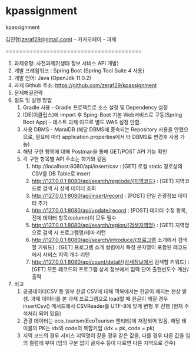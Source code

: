 # kpassignment
kpassignment

김진협(zeraf29@gmail.com) - 카카오페이 - 과제 

========================================

1. 과제유형: 사전과제2(생태 정보 서비스 API 개발)
2. 개발 프레임워크 : Spring Boot (Spring Tool Suite 4 사용)
3. 개발 언어: Java (OpenJdk 11.0.2)
4. 과제 Github 주소: https://github.com/zeraf29/kpassignment
5. 문제해결전략
6. 빌드 및 실행 방법
   1. Gradle 사용 - Gradle 프로젝트로 소스 설정 및 Dependency 설정
   2. IDE(이클립스)에 import 후 Sping-Boot 기본 Web서비스로 구동(Spring Boot App) - 테스트 과제 이므로 별도 WAS 설정 안함.
   3. 사용 DBMS - MaraiDB (해당 DBMS에 종속되는 Repository 사용을 안했으므로, 필요에 따라 application.properties에서 타 DBMS로 변경후 사용 가능)
   4. 해당 구현 항목에 대해 Postman을 통해 GET/POST API 기능 확인
   5. 각 구현 항목별 API 주소는 하기와 같음
      1. http://localhost:8080/api/insert/csv : [GET] 로컬 static 경로상의 CSV를 DB Table로 insert
      2. http://127.0.0.1:8080/api/search/regcode/{지역코드} : [GET] 지역코드로 검색 시 상세 데이터 조회
      3. http://127.0.0.1:8080/api/insert/record : [POST] 단일 관광정보 데이터 추가 
      4. http://127.0.0.1:8080/api/update/record : [POST] 데이터 수정 항목, 전체 데이터 항목(column)이 모두 필수
      5. http://127.0.0.1:8080/api/search/region/{검색지역명} : [GET] 지역명으로 검색 시 프로그램명/테마 리턴
      6. http://127.0.0.1:8080/api/search/introduce/{프로그램 소개에서 검색할 키워드} : [GET] 프로그램 소개 컬럼에서 특정 문자열이 포함된 레코드에서 서비스 지역 개수 리턴
      7. http://127.0.0.1:8080/api/count/detail/{상세정보에서 검색할 키워드} : [GET] 모든 레코드의 프로그램 상세 정보에서 입력 단어 출현빈도수 계산/출력
7. 비고
   1. 공공데이터CSV 등 일부 한글 CSV에 대해 맥북에서는 한글이 깨지는 현상 발생.
      과제 데이터를 본 과제 프로그램으로 load할 때 한글이 깨질 경우 insertCsv() 메서드에서 CSVReader를 UTF-8에 맞게 변형 후 진행
      (현재 주석처리 되어 있음)
   2. 관광 데이터는 eco_tourism(EcoTourism 엔티티)에 저장되어 있음.
      해당 테이블의 PK는 idx와 code의 복합키임 (idx = pk, code = pk)
   3. 지역 코드의 경우 서비스 지역명이 같을 경우 같은 값을, 다를 경우 다른 값을 임의 컬럼에 부여
      (임의 구분 없이 글자수 등이 다르면 다른 지역으로 간주)
